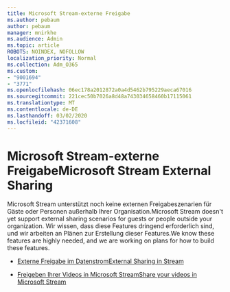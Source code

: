 ```yaml
---
title: Microsoft Stream-externe Freigabe
ms.author: pebaum
author: pebaum
manager: mnirkhe
ms.audience: Admin
ms.topic: article
ROBOTS: NOINDEX, NOFOLLOW
localization_priority: Normal
ms.collection: Adm_O365
ms.custom:
- "9001694"
- "3771"
ms.openlocfilehash: 06ec178a2012872a0a4d5462b795229aeca67016
ms.sourcegitcommit: 221cec50b7026a8d48a743034658460b17115061
ms.translationtype: MT
ms.contentlocale: de-DE
ms.lasthandoff: 03/02/2020
ms.locfileid: "42371608"
---
```

# <a name="microsoft-stream-external-sharing"></a><span data-ttu-id="6af64-102">Microsoft Stream-externe Freigabe</span><span class="sxs-lookup"><span data-stu-id="6af64-102">Microsoft Stream External Sharing</span></span>

<span data-ttu-id="6af64-103">Microsoft Stream unterstützt noch keine externen Freigabeszenarien für Gäste oder Personen außerhalb Ihrer Organisation.</span><span class="sxs-lookup"><span data-stu-id="6af64-103">Microsoft Stream doesn't yet support external sharing scenarios for guests or people outside your organization.</span></span> <span data-ttu-id="6af64-104">Wir wissen, dass diese Features dringend erforderlich sind, und wir arbeiten an Plänen zur Erstellung dieser Features.</span><span class="sxs-lookup"><span data-stu-id="6af64-104">We know these features are highly needed, and we are working on plans for how to build these features.</span></span>

- [<span data-ttu-id="6af64-105">Externe Freigabe im Datenstrom</span><span class="sxs-lookup"><span data-stu-id="6af64-105">External Sharing in Stream</span></span>](https://docs.microsoft.com/en-us/stream/portal-share-video#external-sharing)

- [<span data-ttu-id="6af64-106">Freigeben Ihrer Videos in Microsoft Stream</span><span class="sxs-lookup"><span data-stu-id="6af64-106">Share your videos in Microsoft Stream</span></span>](https://docs.microsoft.com/en-us/stream/portal-share-video)
